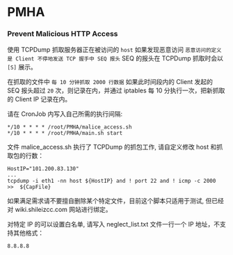 # PMHA
### Prevent Malicious HTTP Access
使用 TCPDump 抓取服务器正在被访问的 `host` 如果发现恶意访问 `恶意访问的定义是 Client 不停地发送 TCP 握手中 SEQ 报头` SEQ 的报头在 TCPDump 抓取时会以 `[S]` 展示。

在抓取的文件中 `每 10 分钟抓取 2000 行数据` 如果此时间段内的 Client 发起的 SEQ 报头超过 `20` 次，则记录在内，并通过 iptables 每 10 分执行一次，把新抓取的 Client IP 记录在内。

请在 CronJob 内写入自己所需的执行间隔:
```
*/10 * * * * /root/PMHA/malice_access.sh
*/10 * * * * /root/PMHA/main.sh start
```
文件 malice_access.sh 执行了 TCPDump 的抓包工作, 请自定义修改 host 和抓取包的行数：
```
HostIP="101.200.83.130"
...
tcpdump -i eth1 -nn host ${HostIP} and ! port 22 and ! icmp -c 2000  >>  ${CapFile}
```
如果满足需求请不要擅自删除某个特定文件，目前这个脚本只适用于测试, 但已经对 wiki.shileizcc.com 网站进行绑定。

对特定 IP 的可以设置白名单, 请写入 neglect_list.txt 文件一行一个 IP 地址，不支持其他格式：
```
8.8.8.8
```
